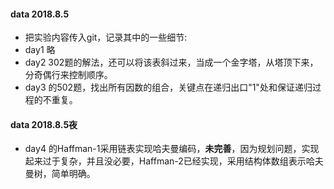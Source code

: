 
#### data 2018.8.5

* 把实验内容传入git，记录其中的一些细节:
* day1 略
* day2 302题的解法，还可以将该表斜过来，当成一个金字塔，从塔顶下来，分奇偶行来控制顺序。
* day3 的502题，找出所有因数的组合，关键点在递归出口"1"处和保证递归过程的不重复。

#### data 2018.8.5夜
* day4 的Haffman-1采用链表实现哈夫曼编码，**未完善**，因为规划问题，实现起来过于复杂，并且没必要，Haffman-2已经实现，采用结构体数组表示哈夫曼树，简单明确。
